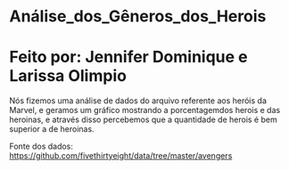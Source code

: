 # Análise_dos_Gêneros_dos_Herois


# Feito por: Jennifer Dominique e Larissa Olimpio 

Nós fizemos uma análise de dados do arquivo referente aos heróis da Marvel,
e geramos um gráfico mostrando a porcentagemdos herois e das heroinas, 
e através disso percebemos que a quantidade de herois
é bem superior a de heroinas.

Fonte dos dados:
https://github.com/fivethirtyeight/data/tree/master/avengers
